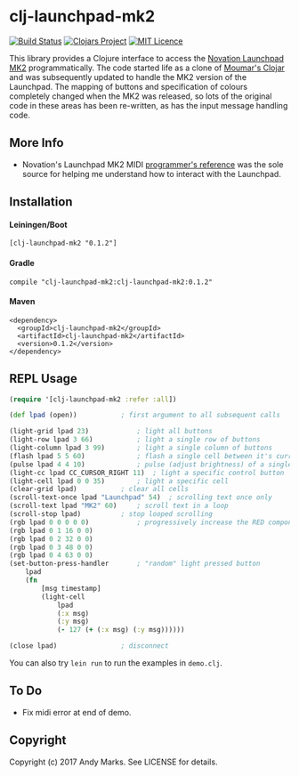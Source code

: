 # clj-launchpad-mk2 
[<img src="https://travis-ci.org/andeemarks/clj-launchpad-mk2.png?branch=master" alt="Build Status" />](https://travis-ci.org/andeemarks/clj-launchpad-mk2) [![Clojars Project](https://img.shields.io/clojars/v/clj-launchpad-mk2.svg)](https://clojars.org/clj-launchpad-mk2) [![MIT Licence](https://badges.frapsoft.com/os/mit/mit.svg?v=103)](https://opensource.org/licenses/mit-license.php)

This library provides a Clojure interface to access the [Novation Launchpad MK2](https://global.novationmusic.com/launch/launchpad#) programmatically. The code started life as a clone of [Moumar's Clojar](https://github.com/moumar/clj-launchpad) and was subsequently updated to handle the MK2 version of the Launchpad.  The mapping of buttons and specification of colours completely changed when the MK2 was released, so lots of the original code in these areas has been re-written, as has the input message handling code.

## More Info

*   Novation's Launchpad MK2 MIDI [programmer's reference](https://global.novationmusic.com/sites/default/files/novation/downloads/10529/launchpad-mk2-programmers-reference-guide_0.pdf) was the sole source for helping me understand how to interact with the Launchpad.

## Installation

#### Leiningen/Boot

```[clj-launchpad-mk2 "0.1.2"]```

#### Gradle

```compile "clj-launchpad-mk2:clj-launchpad-mk2:0.1.2"```

#### Maven
```
<dependency>
  <groupId>clj-launchpad-mk2</groupId>
  <artifactId>clj-launchpad-mk2</artifactId>
  <version>0.1.2</version>
</dependency>
```

## REPL Usage

```clojure
(require '[clj-launchpad-mk2 :refer :all])

(def lpad (open))			; first argument to all subsequent calls

(light-grid lpad 23) 			; light all buttons
(light-row lpad 3 66) 			; light a single row of buttons
(light-column lpad 3 99) 		; light a single column of buttons
(flash lpad 5 5 60) 			; flash a single cell between it's current colour and 60
(pulse lpad 4 4 10) 			; pulse (adjust brightness) of a single cell 
(light-cc lpad CC_CURSOR_RIGHT 11) 	; light a specific control button
(light-cell lpad 0 0 35) 		; light a specific cell
(clear-grid lpad) 			; clear all cells
(scroll-text-once lpad "Launchpad" 54)	; scrolling text once only
(scroll-text lpad "MK2" 60)		; scroll text in a loop
(scroll-stop lpad)			; stop looped scrolling
(rgb lpad 0 0 0 0 0)			; progressively increase the RED component of a series of cells
(rgb lpad 0 1 16 0 0)
(rgb lpad 0 2 32 0 0)
(rgb lpad 0 3 48 0 0)
(rgb lpad 0 4 63 0 0)
(set-button-press-handler 		; "random" light pressed button
	lpad 		
	(fn 
		[msg timestamp]
		(light-cell 
			lpad 
			(:x msg) 
			(:y msg) 
			(- 127 (+ (:x msg) (:y msg))))))

(close lpad)				; disconnect
 ```

You can also try ```lein run``` to run the examples in ```demo.clj```.

## To Do

* Fix midi error at end of demo.

## Copyright

Copyright (c) 2017 Andy Marks. See LICENSE for details.

